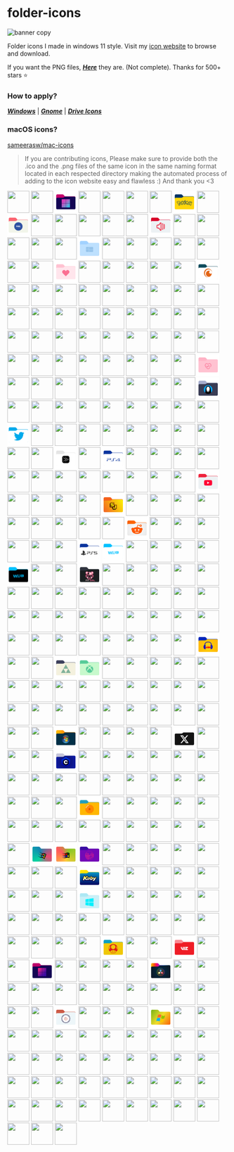 # folder-icons
![banner copy](https://github.com/sameerasw/folder-icons/assets/68902530/9b18a31b-c14f-4d68-8bc4-dbe9f70f7a4d)

Folder icons I made in windows 11 style. Visit my [icon website](https://www.sameerasw.com/icons/categories) to browse and download.

If you want the PNG files, [***Here***](https://github.com/sameerasw/folder-icons/tree/main/PNGs) they are. (Not complete). Thanks for 500+ stars ⭐

### How to apply?           
[***Windows***](https://t.me/tidwib/81) | 
[***Gnome***](https://t.me/tidwib/84) | 
[***Drive Icons***](https://t.me/tidwib/344)

### macOS icons?
[sameerasw/mac-icons](https://github.com/sameerasw/mac-icons)

> If you are contributing icons, Please make sure to provide both the .ico and the .png files of the same icon in the same naming format located in each respected directory making the automated process of adding to the icon website easy and flawless :)
And thank you <3

<!-- ICONS_GRID_START -->
<img src="/PNGs/adb.png" width="50" height="50"> <img src="/PNGs/intel.png" width="50" height="50"> <img src="/PNGs/windows-alt02.png" width="50" height="50"> <img src="/PNGs/voltageos.png" width="50" height="50"> <img src="/PNGs/java.png" width="50" height="50"> <img src="/PNGs/ryzen.png" width="50" height="50"> <img src="/PNGs/ps3.png" width="50" height="50"> <img src="/PNGs/pokemon.png" width="50" height="50"> <img src="/PNGs/amd.png" width="50" height="50"> <img src="/PNGs/myanimelist.png" width="50" height="50">
<img src="/PNGs/font.png" width="50" height="50"> <img src="/PNGs/excel.png" width="50" height="50"> <img src="/PNGs/root.png" width="50" height="50"> <img src="/PNGs/samsung.png" width="50" height="50"> <img src="/PNGs/lawnchair-alt.png" width="50" height="50"> <img src="/PNGs/sound.png" width="50" height="50"> <img src="/PNGs/gimp.png" width="50" height="50"> <img src="/PNGs/Redbubble.png" width="50" height="50"> <img src="/PNGs/hp.png" width="50" height="50"> <img src="/PNGs/android-text.png" width="50" height="50">
<img src="/PNGs/epic-games.png" width="50" height="50"> <img src="/PNGs/windows-1.png" width="50" height="50"> <img src="/PNGs/gtav.png" width="50" height="50"> <img src="/PNGs/fiveM.png" width="50" height="50"> <img src="/PNGs/garuda-linux.png" width="50" height="50"> <img src="/PNGs/package.png" width="50" height="50"> <img src="/PNGs/google-pixel5.png" width="50" height="50"> <img src="/PNGs/kde-connect.png" width="50" height="50"> <img src="/PNGs/degree.png" width="50" height="50"> <img src="/PNGs/heart.png" width="50" height="50">
<img src="/PNGs/razer.png" width="50" height="50"> <img src="/PNGs/citra-emu.png" width="50" height="50"> <img src="/PNGs/sparkos.png" width="50" height="50"> <img src="/PNGs/google-w.png" width="50" height="50"> <img src="/PNGs/risingos.png" width="50" height="50"> <img src="/PNGs/crunchyroll.png" width="50" height="50"> <img src="/PNGs/vue.png" width="50" height="50"> <img src="/PNGs/PLM.png" width="50" height="50"> <img src="/PNGs/word.png" width="50" height="50"> <img src="/PNGs/google-pixel8.png" width="50" height="50">
<img src="/PNGs/google-pixel6pro.png" width="50" height="50"> <img src="/PNGs/infinix-gt20-pro.png" width="50" height="50"> <img src="/PNGs/code.png" width="50" height="50"> <img src="/PNGs/RPCS3-emu.png" width="50" height="50"> <img src="/PNGs/nikgapps.png" width="50" height="50"> <img src="/PNGs/f1.png" width="50" height="50"> <img src="/PNGs/kubuntu.png" width="50" height="50"> <img src="/PNGs/Vita3K-emu.png" width="50" height="50"> <img src="/PNGs/minecraft.png" width="50" height="50"> <img src="/PNGs/asus.png" width="50" height="50">
<img src="/PNGs/apple-alt.png" width="50" height="50"> <img src="/PNGs/sass.png" width="50" height="50"> <img src="/PNGs/aorus.png" width="50" height="50"> <img src="/PNGs/dreamcast.png" width="50" height="50"> <img src="/PNGs/oxygenos.png" width="50" height="50"> <img src="/PNGs/rhel.png" width="50" height="50"> <img src="/PNGs/escapist-2.png" width="50" height="50"> <img src="/PNGs/oneui.png" width="50" height="50"> <img src="/PNGs/google.png" width="50" height="50"> <img src="/PNGs/work.png" width="50" height="50">
<img src="/PNGs/s23u.png" width="50" height="50"> <img src="/PNGs/personal.png" width="50" height="50"> <img src="/PNGs/android-13.png" width="50" height="50"> <img src="/PNGs/settings.png" width="50" height="50"> <img src="/PNGs/onedrive.png" width="50" height="50"> <img src="/PNGs/predator.png" width="50" height="50"> <img src="/PNGs/awakenos.png" width="50" height="50"> <img src="/PNGs/mGBA-emu.png" width="50" height="50"> <img src="/PNGs/autorun.png" width="50" height="50"> <img src="/PNGs/infinix.png" width="50" height="50">
<img src="/PNGs/Revo-uninstaller.png" width="50" height="50"> <img src="/PNGs/heart-pulse.png" width="50" height="50"> <img src="/PNGs/auto-cad.png" width="50" height="50"> <img src="/PNGs/google-pixel7pro.png" width="50" height="50"> <img src="/PNGs/ahk.png" width="50" height="50"> <img src="/PNGs/sims.png" width="50" height="50"> <img src="/PNGs/music.png" width="50" height="50"> <img src="/PNGs/golang.png" width="50" height="50"> <img src="/PNGs/documents.png" width="50" height="50"> <img src="/PNGs/nzxt.png" width="50" height="50">
<img src="/PNGs/spirited-away.png" width="50" height="50"> <img src="/PNGs/gog.png" width="50" height="50"> <img src="/PNGs/google-pixel7.png" width="50" height="50"> <img src="/PNGs/garuda-linux-dragonized.png" width="50" height="50"> <img src="/PNGs/legion.png" width="50" height="50"> <img src="/PNGs/folder-icons.png" width="50" height="50"> <img src="/PNGs/stex.png" width="50" height="50"> <img src="/PNGs/forza-horizon.png" width="50" height="50"> <img src="/PNGs/adobe-creative-cloud.png" width="50" height="50"> <img src="/PNGs/android-14.png" width="50" height="50">
<img src="/PNGs/twitter.png" width="50" height="50"> <img src="/PNGs/sega-saturn.png" width="50" height="50"> <img src="/PNGs/warzone.png" width="50" height="50"> <img src="/PNGs/design.png" width="50" height="50"> <img src="/PNGs/bitbucket.png" width="50" height="50"> <img src="/PNGs/css.png" width="50" height="50"> <img src="/PNGs/yuzu-emu.png" width="50" height="50"> <img src="/PNGs/roblox.png" width="50" height="50"> <img src="/PNGs/ropbox.png" width="50" height="50"> <img src="/PNGs/microsoft-365-new.png" width="50" height="50">
<img src="/PNGs/copyq.png" width="50" height="50"> <img src="/PNGs/cobalt.tools.png" width="50" height="50"> <img src="/PNGs/adobe-substance3d.png" width="50" height="50"> <img src="/PNGs/ps4.png" width="50" height="50"> <img src="/PNGs/numpad-macros.png" width="50" height="50"> <img src="/PNGs/ea.png" width="50" height="50"> <img src="/PNGs/terminal.png" width="50" height="50"> <img src="/PNGs/sega-genesis.png" width="50" height="50"> <img src="/PNGs/google-pixel3.png" width="50" height="50"> <img src="/PNGs/sony-alpha.png" width="50" height="50">
<img src="/PNGs/arch.png" width="50" height="50"> <img src="/PNGs/lg.png" width="50" height="50"> <img src="/PNGs/vhd.png" width="50" height="50"> <img src="/PNGs/dell.png" width="50" height="50"> <img src="/PNGs/nintendo.png" width="50" height="50"> <img src="/PNGs/mi.png" width="50" height="50"> <img src="/PNGs/youtube.png" width="50" height="50"> <img src="/PNGs/Vagrant.png" width="50" height="50"> <img src="/PNGs/mi-a2-lite.png" width="50" height="50"> <img src="/PNGs/oneplus-6.png" width="50" height="50">
<img src="/PNGs/Dism++.png" width="50" height="50"> <img src="/PNGs/shonen-jump.png" width="50" height="50"> <img src="/PNGs/user.png" width="50" height="50"> <img src="/PNGs/pubg.png" width="50" height="50"> <img src="/PNGs/poco-f1.png" width="50" height="50"> <img src="/PNGs/supirioros.png" width="50" height="50"> <img src="/PNGs/html.png" width="50" height="50"> <img src="/PNGs/github-alt.png" width="50" height="50"> <img src="/PNGs/desktop-computer.png" width="50" height="50"> <img src="/PNGs/android.png" width="50" height="50">
<img src="/PNGs/steam.png" width="50" height="50"> <img src="/PNGs/reddit.png" width="50" height="50"> <img src="/PNGs/gopher.png" width="50" height="50"> <img src="/PNGs/wii.png" width="50" height="50"> <img src="/PNGs/gnome-web.png" width="50" height="50"> <img src="/PNGs/havoc.png" width="50" height="50"> <img src="/PNGs/gigabyte.png" width="50" height="50"> <img src="/PNGs/google-pixel4.png" width="50" height="50"> <img src="/PNGs/ps5.png" width="50" height="50"> <img src="/PNGs/wii-u-alt01.png" width="50" height="50">
<img src="/PNGs/safari.png" width="50" height="50"> <img src="/PNGs/ps1.png" width="50" height="50"> <img src="/PNGs/opera.png" width="50" height="50"> <img src="/PNGs/linux-mint.png" width="50" height="50"> <img src="/PNGs/wii-u.png" width="50" height="50"> <img src="/PNGs/gitlab.png" width="50" height="50"> <img src="/PNGs/bit.png" width="50" height="50"> <img src="/PNGs/fitgirl-repacks.png" width="50" height="50"> <img src="/PNGs/lumion.png" width="50" height="50"> <img src="/PNGs/adobe-animate.png" width="50" height="50">
<img src="/PNGs/adobe-dreamweaver.png" width="50" height="50"> <img src="/PNGs/flight-simulator.png" width="50" height="50"> <img src="/PNGs/os.png" width="50" height="50"> <img src="/PNGs/nvidia.png" width="50" height="50"> <img src="/PNGs/windows-10.png" width="50" height="50"> <img src="/PNGs/adobe-after-effects.png" width="50" height="50"> <img src="/PNGs/graphics.png" width="50" height="50"> <img src="/PNGs/apple.png" width="50" height="50"> <img src="/PNGs/microg.png" width="50" height="50"> <img src="/PNGs/syberiaos.png" width="50" height="50">
<img src="/PNGs/popmods.png" width="50" height="50"> <img src="/PNGs/crdroid.png" width="50" height="50"> <img src="/PNGs/deepin.png" width="50" height="50"> <img src="/PNGs/ms-edge.png" width="50" height="50"> <img src="/PNGs/open-suse.png" width="50" height="50"> <img src="/PNGs/surface.png" width="50" height="50"> <img src="/PNGs/discord.png" width="50" height="50"> <img src="/PNGs/destiny-2.png" width="50" height="50"> <img src="/PNGs/MelonDS-emu.png" width="50" height="50"> <img src="/PNGs/chrome.png" width="50" height="50">
<img src="/PNGs/lenovo.png" width="50" height="50"> <img src="/PNGs/spotify.png" width="50" height="50"> <img src="/PNGs/snes.png" width="50" height="50"> <img src="/PNGs/Rosalies-Mupen-GUI-emu.png" width="50" height="50"> <img src="/PNGs/adobe-acrobat.png" width="50" height="50"> <img src="/PNGs/mi-note-10-pro.png" width="50" height="50"> <img src="/PNGs/manjaro.png" width="50" height="50"> <img src="/PNGs/linux.png" width="50" height="50"> <img src="/PNGs/retroarch.png" width="50" height="50"> <img src="/PNGs/audacity.png" width="50" height="50">
<img src="/PNGs/videos.png" width="50" height="50"> <img src="/PNGs/Cemu-emu.png" width="50" height="50"> <img src="/PNGs/zelda.png" width="50" height="50"> <img src="/PNGs/Xbox-one.png" width="50" height="50"> <img src="/PNGs/google-drive.png" width="50" height="50"> <img src="/PNGs/rog.png" width="50" height="50"> <img src="/PNGs/evga.png" width="50" height="50"> <img src="/PNGs/nintendo-3ds.png" width="50" height="50"> <img src="/PNGs/league-of-legends.png" width="50" height="50"> <img src="/PNGs/google-pixel3a.png" width="50" height="50">
<img src="/PNGs/logitech.png" width="50" height="50"> <img src="/PNGs/halo.png" width="50" height="50"> <img src="/PNGs/flamegapps.png" width="50" height="50"> <img src="/PNGs/google-pixel7a.png" width="50" height="50"> <img src="/PNGs/Virtualbox.png" width="50" height="50"> <img src="/PNGs/courseforge.png" width="50" height="50"> <img src="/PNGs/rainbow-six.png" width="50" height="50"> <img src="/PNGs/figma.png" width="50" height="50"> <img src="/PNGs/dotos.png" width="50" height="50"> <img src="/PNGs/bluetooth.png" width="50" height="50">
<img src="/PNGs/dolphin-emu.png" width="50" height="50"> <img src="/PNGs/corsair.png" width="50" height="50"> <img src="/PNGs/google-pixel2xl.png" width="50" height="50"> <img src="/PNGs/markdown.png" width="50" height="50"> <img src="/PNGs/google-pixel8pro.png" width="50" height="50"> <img src="/PNGs/google-pixel4a5g.png" width="50" height="50"> <img src="/PNGs/nintendo-switch.png" width="50" height="50"> <img src="/PNGs/more.png" width="50" height="50"> <img src="/PNGs/sql.png" width="50" height="50"> <img src="/PNGs/windows-vista.png" width="50" height="50">
<img src="/PNGs/statix.png" width="50" height="50"> <img src="/PNGs/ancientos.png" width="50" height="50"> <img src="/PNGs/valorant.png" width="50" height="50"> <img src="/PNGs/thinkpad.png" width="50" height="50"> <img src="/PNGs/x.png" width="50" height="50"> <img src="/PNGs/opengapps.png" width="50" height="50"> <img src="/PNGs/adobe-premiere-pro.png" width="50" height="50"> <img src="/PNGs/fiverr.png" width="50" height="50"> <img src="/PNGs/civitai.png" width="50" height="50"> <img src="/PNGs/rdr-2.png" width="50" height="50">
<img src="/PNGs/google-pixel1.png" width="50" height="50"> <img src="/PNGs/adobe-express.png" width="50" height="50"> <img src="/PNGs/fortnite.png" width="50" height="50"> <img src="/PNGs/audio.png" width="50" height="50"> <img src="/PNGs/opera-gx.png" width="50" height="50"> <img src="/PNGs/poco-m2-pro.png" width="50" height="50"> <img src="/PNGs/samsung-galaxy-m02.png" width="50" height="50"> <img src="/PNGs/google-pixel2.png" width="50" height="50"> <img src="/PNGs/chromium.png" width="50" height="50"> <img src="/PNGs/alienware.png" width="50" height="50">
<img src="/PNGs/centos.png" width="50" height="50"> <img src="/PNGs/evolutionx.png" width="50" height="50"> <img src="/PNGs/movies.png" width="50" height="50"> <img src="/PNGs/google-b.png" width="50" height="50"> <img src="/PNGs/php.png" width="50" height="50"> <img src="/PNGs/firefox.png" width="50" height="50"> <img src="/PNGs/GSI.png" width="50" height="50"> <img src="/PNGs/dragon-ball.png" width="50" height="50"> <img src="/PNGs/PPSSPP-gold-emu.png" width="50" height="50"> <img src="/PNGs/pixel-camera.png" width="50" height="50">
<img src="/PNGs/adobe.png" width="50" height="50"> <img src="/PNGs/acer.png" width="50" height="50"> <img src="/PNGs/ubuntu-studio.png" width="50" height="50"> <img src="/PNGs/popchat.png" width="50" height="50"> <img src="/PNGs/resident-evil.png" width="50" height="50"> <img src="/PNGs/games-alt.png" width="50" height="50"> <img src="/PNGs/wallpapers.png" width="50" height="50"> <img src="/PNGs/sony.png" width="50" height="50"> <img src="/PNGs/cities-skylines.png" width="50" height="50"> <img src="/PNGs/gentoo.png" width="50" height="50">
<img src="/PNGs/adobe-photoshop.png" width="50" height="50"> <img src="/PNGs/android-one.png" width="50" height="50"> <img src="/PNGs/gapps.png" width="50" height="50"> <img src="/PNGs/windows-95.png" width="50" height="50"> <img src="/PNGs/windows-3.1.png" width="50" height="50"> <img src="/PNGs/earthbound.png" width="50" height="50"> <img src="/PNGs/vscode.png" width="50" height="50"> <img src="/PNGs/android-12.png" width="50" height="50"> <img src="/PNGs/obs-studio.png" width="50" height="50"> <img src="/PNGs/pixel-experience.png" width="50" height="50">
<img src="/PNGs/google-pixel-fold.png" width="50" height="50"> <img src="/PNGs/adobe-lightroom-classic.png" width="50" height="50"> <img src="/PNGs/elden-ring.png" width="50" height="50"> <img src="/PNGs/tv-shows.png" width="50" height="50"> <img src="/PNGs/kirby.png" width="50" height="50"> <img src="/PNGs/8).png" width="50" height="50"> <img src="/PNGs/web.png" width="50" height="50"> <img src="/PNGs/Europa-Universalis-4.png" width="50" height="50"> <img src="/PNGs/popwalls.png" width="50" height="50"> <img src="/PNGs/msi.png" width="50" height="50">
<img src="/PNGs/grounded.png" width="50" height="50"> <img src="/PNGs/ubuntu.png" width="50" height="50"> <img src="/PNGs/Qbittorent.png" width="50" height="50"> <img src="/PNGs/windows-8.1.png" width="50" height="50"> <img src="/PNGs/rainmeter.png" width="50" height="50"> <img src="/PNGs/blockbench.png" width="50" height="50"> <img src="/PNGs/fedora.png" width="50" height="50"> <img src="/PNGs/clone-hero-emu.png" width="50" height="50"> <img src="/PNGs/brave.png" width="50" height="50"> <img src="/PNGs/lineageos.png" width="50" height="50">
<img src="/PNGs/mi-note-9.png" width="50" height="50"> <img src="/PNGs/stardew-valley.png" width="50" height="50"> <img src="/PNGs/zorin.png" width="50" height="50"> <img src="/PNGs/study.png" width="50" height="50"> <img src="/PNGs/nameless.png" width="50" height="50"> <img src="/PNGs/windows-11.png" width="50" height="50"> <img src="/PNGs/radeon.png" width="50" height="50"> <img src="/PNGs/android-11.png" width="50" height="50"> <img src="/PNGs/Hwinfo.png" width="50" height="50"> <img src="/PNGs/modern-warfare-2.png" width="50" height="50">
<img src="/PNGs/telegram.png" width="50" height="50"> <img src="/PNGs/pictures.png" width="50" height="50"> <img src="/PNGs/mario.png" width="50" height="50"> <img src="/PNGs/ps2.png" width="50" height="50"> <img src="/PNGs/apex-legends.png" width="50" height="50"> <img src="/PNGs/viz.png" width="50" height="50"> <img src="/PNGs/downloads.png" width="50" height="50"> <img src="/PNGs/backup.png" width="50" height="50"> <img src="/PNGs/windows-alt01.png" width="50" height="50"> <img src="/PNGs/rocket-league.png" width="50" height="50">
<img src="/PNGs/vim.png" width="50" height="50"> <img src="/PNGs/mi-note-7.png" width="50" height="50"> <img src="/PNGs/overwatch.png" width="50" height="50"> <img src="/PNGs/davinci.png" width="50" height="50"> <img src="/PNGs/nikon.png" width="50" height="50"> <img src="/PNGs/dota-2.png" width="50" height="50"> <img src="/PNGs/adobe-audition.png" width="50" height="50"> <img src="/PNGs/drepfest.png" width="50" height="50"> <img src="/PNGs/tools.png" width="50" height="50"> <img src="/PNGs/google-photos.png" width="50" height="50">
<img src="/PNGs/omen.png" width="50" height="50"> <img src="/PNGs/Kaspersky.png" width="50" height="50"> <img src="/PNGs/sketchup.png" width="50" height="50"> <img src="/PNGs/powerpoint.png" width="50" height="50"> <img src="/PNGs/adobe-lightroom.png" width="50" height="50"> <img src="/PNGs/Windows-updated-blocker.png" width="50" height="50"> <img src="/PNGs/Readyfor-Motorola.png" width="50" height="50"> <img src="/PNGs/naruto-japanese-cuisine.png" width="50" height="50"> <img src="/PNGs/json.png" width="50" height="50"> <img src="/PNGs/yaap.png" width="50" height="50">
<img src="/PNGs/javascript-js.png" width="50" height="50"> <img src="/PNGs/windows-xp.png" width="50" height="50"> <img src="/PNGs/twrp.png" width="50" height="50"> <img src="/PNGs/diablo-4.png" width="50" height="50"> <img src="/PNGs/user2.png" width="50" height="50"> <img src="/PNGs/pixelbuilds.png" width="50" height="50"> <img src="/PNGs/poco-x3.png" width="50" height="50"> <img src="/PNGs/python.png" width="50" height="50"> <img src="/PNGs/cyberpunk.png" width="50" height="50"> <img src="/PNGs/gopro.png" width="50" height="50">
<img src="/PNGs/adobe-indesign.png" width="50" height="50"> <img src="/PNGs/disabled.png" width="50" height="50"> <img src="/PNGs/google-pixel6a.png" width="50" height="50"> <img src="/PNGs/ryujinx-emu.png" width="50" height="50"> <img src="/PNGs/PPSSPP-standard-emu.png" width="50" height="50"> <img src="/PNGs/adobe-illustrator.png" width="50" height="50"> <img src="/PNGs/hearts-of-iron-4.png" width="50" height="50"> <img src="/PNGs/tidwib.png" width="50" height="50"> <img src="/PNGs/canon.png" width="50" height="50"> <img src="/PNGs/csgo.png" width="50" height="50">
<img src="/PNGs/playstation.png" width="50" height="50"> <img src="/PNGs/cherishos.png" width="50" height="50"> <img src="/PNGs/drive_icons/drive-kubuntu.png" width="50" height="50"> <img src="/PNGs/drive_icons/drive-fedora.png" width="50" height="50"> <img src="/PNGs/drive_icons/drive-ubuntu-studio.png" width="50" height="50"> <img src="/PNGs/drive_icons/drive-deepin.png" width="50" height="50"> <img src="/PNGs/drive_icons/drive-backups.png" width="50" height="50"> <img src="/PNGs/drive_icons/drive-garuda-linux.png" width="50" height="50"> <img src="/PNGs/drive_icons/drive-open-suse.png" width="50" height="50"> <img src="/PNGs/drive_icons/drive-centos.png" width="50" height="50">
<img src="/PNGs/drive_icons/drive-videos.png" width="50" height="50"> <img src="/PNGs/drive_icons/drive-gentoo.png" width="50" height="50"> <img src="/PNGs/drive_icons/drive-pictures.png" width="50" height="50"> <img src="/PNGs/drive_icons/drive-linux-mint.png" width="50" height="50"> <img src="/PNGs/drive_icons/drive-retroarch.png" width="50" height="50"> <img src="/PNGs/drive_icons/drive-garuda-linux-dragonized.png" width="50" height="50"> <img src="/PNGs/drive_icons/drive-manjaro.png" width="50" height="50"> <img src="/PNGs/drive_icons/drive-music.png" width="50" height="50"> <img src="/PNGs/drive_icons/drive-zorin.png" width="50" height="50"> <img src="/PNGs/drive_icons/drive-coding.png" width="50" height="50">
<img src="/PNGs/drive_icons/drive-kde-connect.png" width="50" height="50"> <img src="/PNGs/drive_icons/drive-arch.png" width="50" height="50"> <img src="/PNGs/drive_icons/drive-minecraft.png" width="50" height="50">
<!-- ICONS_GRID_END -->
